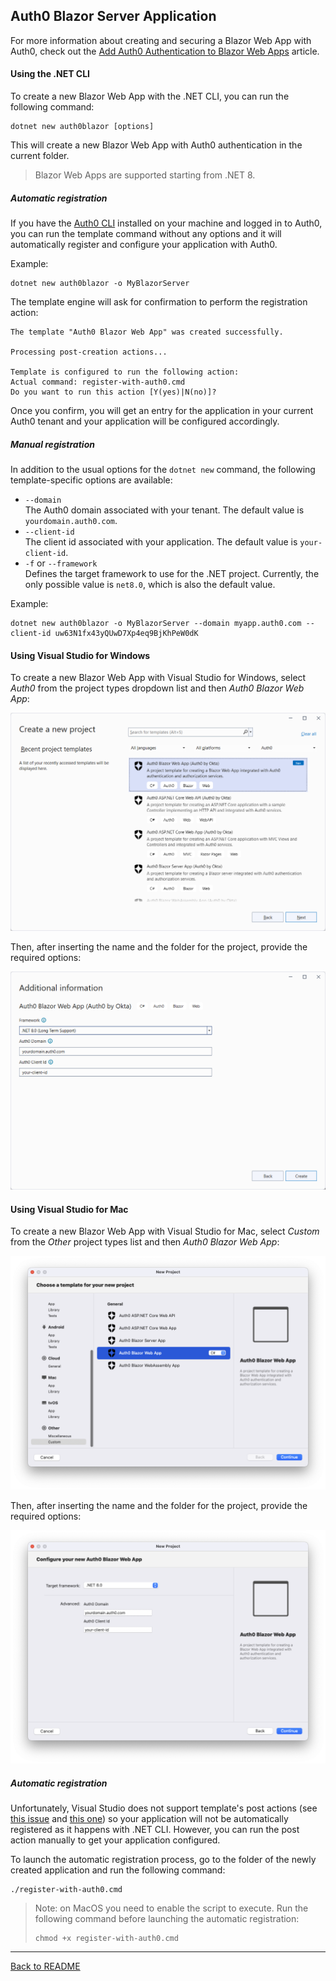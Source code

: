 ## Auth0 Blazor Server Application

For more information about creating and securing a Blazor Web App with Auth0, check out the [Add Auth0 Authentication to Blazor Web Apps](https://auth0.com/blog/auth0-authentication-blazor-web-apps/) article.

#### Using the .NET CLI

To create a new Blazor Web App with the .NET CLI, you can run the following command:

```
dotnet new auth0blazor [options]
```

This will create a new Blazor Web App with Auth0 authentication in the current folder.

> Blazor Web Apps are supported starting from .NET 8.

##### Automatic registration

If you have the [Auth0 CLI](https://github.com/auth0/auth0-cli) installed on your machine and logged in to Auth0, you can run the template command without any options and it will automatically register and configure your application with Auth0.

Example:

```shell
dotnet new auth0blazor -o MyBlazorServer
```

The template engine will ask for confirmation to perform the registration action:

```shell
The template "Auth0 Blazor Web App" was created successfully.

Processing post-creation actions...

Template is configured to run the following action:
Actual command: register-with-auth0.cmd 
Do you want to run this action [Y(yes)|N(no)]?
```

Once you confirm, you will get an entry for the application in your current Auth0 tenant and your application will be configured accordingly.

##### Manual registration

In addition to the usual options for the `dotnet new` command, the following template-specific options are available:

- `--domain`<br>
  The Auth0 domain associated with your tenant. The default value is `yourdomain.auth0.com`.
- `--client-id`<br>
  The client id associated with your application. The default value is `your-client-id`.
- `-f` or `--framework`<br>
  Defines the target framework to use for the .NET project. Currently, the only possible value is `net8.0`, which is also the default value.

Example:

```shell
dotnet new auth0blazor -o MyBlazorServer --domain myapp.auth0.com --client-id uw63N1fx43yQUwD7Xp4eq9BjKhPeW0dK
```

#### Using Visual Studio for Windows

To create a new Blazor Web App with Visual Studio for Windows, select *Auth0* from the project types dropdown list and then *Auth0 Blazor Web App*:

![Auth0 Blazor Server Application from Visual Studio](assets/auth0-blazor-web-app-vs.png)

Then, after inserting the name and the folder for the project, provide the required options:

![Auth0 Blazor Server Application options from Visual Studio](assets/auth0-blazor-web-app-vs-options.png)

#### Using Visual Studio for Mac

To create a new Blazor Web App with Visual Studio for Mac, select *Custom* from the *Other* project types list and then *Auth0 Blazor Web App*:

![Auth0 Blazor Server Application from Visual Studio](assets/auth0-blazor-web-app-vs-mac.png)

Then, after inserting the name and the folder for the project, provide the required options:

![Auth0 Blazor Server Application options from Visual Studio](assets/auth0-blazor-web-app-vs-mac-options.png)

##### Automatic registration

Unfortunately, Visual Studio does not support template's post actions (see [this issue](https://github.com/dotnet/templating/issues/4575) and [this one](https://github.com/dotnet/templating/issues/3226)) so your application will not be automatically registered as it happens with .NET CLI. However, you can run the post action manually to get your application configured.

To launch the automatic registration process, go to the folder of the newly created application and run the following command:

```shell
./register-with-auth0.cmd
```

> Note: on MacOS you need to enable the script to execute. Run the following command before launching the automatic registration:
>
> ```shell
> chmod +x register-with-auth0.cmd
> ```

---

[Back to README](../README.md)

